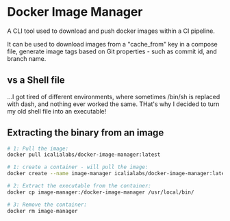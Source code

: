 # Docker Image Manager

A CLI tool used to download and push docker images within a CI
pipeline.

It can be used to download images from a "cache_from" key in a compose file,
generate image tags based on Git properties - such as commit id, and branch name.

## vs a Shell file

...I got tired of different environments, where sometimes /bin/sh is replaced
with dash, and nothing ever worked the same. THat's why I decided to turn my old
shell file into an executable!

## Extracting the binary from an image

```bash
# 1: Pull the image:
docker pull icalialabs/docker-image-manager:latest

# 1: create a container - will pull the image:
docker create --name image-manager icalialabs/docker-image-manager:latest

# 2: Extract the executable from the container:
docker cp image-manager:/docker-image-manager /usr/local/bin/

# 3: Remove the container:
docker rm image-manager
```